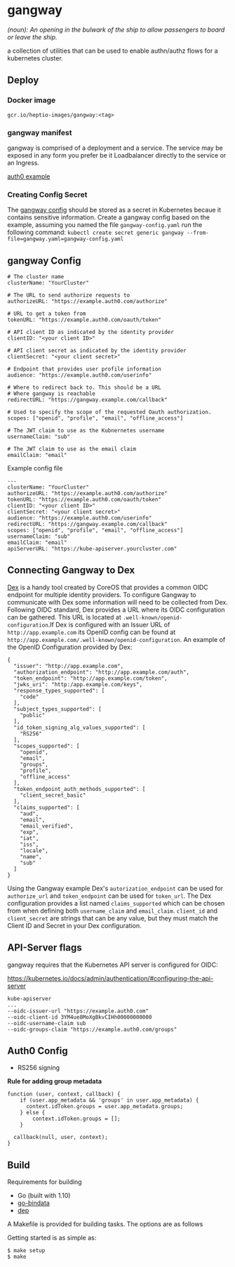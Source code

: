
gangway
=======

_(noun): An opening in the bulwark of the ship to allow passengers to board or leave the ship._

a collection of utilities that can be used to enable authn/authz flows for a kubernetes cluster.

## Deploy

### Docker image
`gcr.io/heptio-images/gangway:<tag>`

### gangway manifest

gangway is comprised of a deployment and a service. The service may be exposed in any form you prefer be it Loadbalancer directly to the service or an Ingress.

[auth0 example](examples/auth0-gangway-example.yaml)


### Creating Config Secret

The [gangway config](#gangway-config) should be stored as a secret in Kubernetes becaue it contains sensitive information. Create a gangway config based on the example, assuming you named the file `gangway-config.yaml` run the following command: `kubectl create secret generic gangway --from-file=gangway.yaml=gangway-config.yaml`


## gangway Config

```
# The cluster name
clusterName: "YourCluster"

# The URL to send authorize requests to
authorizeURL: "https://example.auth0.com/authorize"

# URL to get a token from
tokenURL: "https://example.auth0.com/oauth/token"

# API client ID as indicated by the identity provider
clientID: "<your client ID>"

# API client secret as indicated by the identity provider
clientSecret: "<your client secret>"

# Endpoint that provides user profile information
audience: "https://example.auth0.com/userinfo"

# Where to redirect back to. This should be a URL
# Where gangway is reachable
redirectURL: "https://gangway.example.com/callback"

# Used to specify the scope of the requested Oauth authorization.
scopes: ["openid", "profile", "email", "offline_access"]

# The JWT claim to use as the Kubnernetes username
usernameClaim: "sub"

# The JWT claim to use as the email claim
emailClaim: "email"
```

Example config file

```
---
clusterName: "YourCluster"
authorizeURL: "https://example.auth0.com/authorize"
tokenURL: "https://example.auth0.com/oauth/token"
clientID: "<your client ID>"
clientSecret: "<your client secret>"
audience: "https://example.auth0.com/userinfo"
redirectURL: "https://gangway.example.com/callback"
scopes: ["openid", "profile", "email", "offline_access"]
usernameClaim: "sub"
emailClaim: "email"
apiServerURL: "https://kube-apiserver.yourcluster.com"
```

## Connecting Gangway to Dex
  		  
[Dex](https://github.com/coreos/dex) is a handy tool created by CoreOS that provides a common OIDC endpoint for multiple identity providers. To configure Gangway to communicate with Dex some information will need to be collected from Dex. Following OIDC standard, Dex provides a URL where its OIDC configuration can be gathered. This URL is located at `.well-known/openid-configuration`.If Dex is configured with an Issuer URL of `http://app.example.com` its OpenID config can be found at `http://app.example.com/.well-known/openid-configuration`. An example of the OpenID Configuration provided by Dex:
 
 ```
 {
   "issuer": "http://app.example.com",
   "authorization_endpoint": "http://app.example.com/auth",
   "token_endpoint": "http://app.example.com/token",
   "jwks_uri": "http:/app.example.com/keys",
   "response_types_supported": [
     "code"
   ],
   "subject_types_supported": [
     "public"
   ],
   "id_token_signing_alg_values_supported": [
     "RS256"
   ],
   "scopes_supported": [
     "openid",
     "email",
     "groups",
     "profile",
     "offline_access"
   ],
   "token_endpoint_auth_methods_supported": [
     "client_secret_basic"
   ],
   "claims_supported": [
     "aud",
     "email",
     "email_verified",
     "exp",
     "iat",
     "iss",
     "locale",
     "name",
     "sub"
   ]
 }
 ```
 
 Using the Gangway example Dex's `autorization_endpoint` can be used for `authorize_url` and `token_endpoint` can be used for `token_url`. The Dex configuration provides a list named `claims_supported` which can be chosen from when defining both `username_claim` and `email_claim`. `client_id` and `client_secret` are strings that can be any value, but they must match the Client ID and Secret in your Dex configuration. 

## API-Server flags

gangway requires that the Kubernetes API server is configured for OIDC:

https://kubernetes.io/docs/admin/authentication/#configuring-the-api-server

```
kube-apiserver
...
--oidc-issuer-url "https://example.auth0.com"
--oidc-client-id 3YM4ue8MoXgBkvCIHh00000000000
--oidc-username-claim sub
--oidc-groups-claim "https://example.auth0.com/groups"
```
## Auth0 Config
- RS256 signing

**Rule for adding group metadata**
```
function (user, context, callback) {
    if (user.app_metadata && 'groups' in user.app_metadata) {
      context.idToken.groups = user.app_metadata.groups;
    } else {
        context.idToken.groups = [];
    }

  callback(null, user, context);
}
```

## Build

Requirements for building

- Go (built with 1.10)
- [go-bindata](https://github.com/jteeuwen/go-bindata)
- [dep](https://github.com/golang/dep)

A Makefile is provided for building tasks. The options are as follows

Getting started is as simple as:
```
$ make setup
$ make
```
